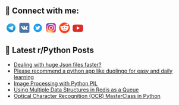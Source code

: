## 🔎 Connect with me:
[<img src="https://github.com/bullbesh/bullbesh/blob/main/images/Telegram.png" width="32" height="32" />](https://t.me/bullbesh)
[<img src="https://github.com/bullbesh/bullbesh/blob/main/images/VK.png" width="32" height="32" />](https://vk.com/bullbesh)
[<img src="https://github.com/bullbesh/bullbesh/blob/main/images/Twitter.png" width="32" height="32" />](https://twitter.com/bullbesh1)
[<img src="https://github.com/bullbesh/bullbesh/blob/main/images/Instagram.png" width="32" height="32" />](https://www.instagram.com/bullbesh)
[<img src="https://github.com/bullbesh/bullbesh/blob/main/images/Reddit.png" width="32" height="32" />](https://www.reddit.com/user/bullbesh)
[<img src="https://github.com/bullbesh/bullbesh/blob/main/images/YouTube.png" width="32" height="32" />](https://www.youtube.com/channel/UCtfjRs6uzgq5mfm8S06WTcg)

## 📕 Latest r/Python Posts
<!-- BLOG-POST-LIST:START -->
- [Dealing with huge Json files faster?](https://www.reddit.com/r/Python/comments/16vb7rz/dealing_with_huge_json_files_faster/)
- [Please recommend a python app like duolingo for easy and daily learning](https://www.reddit.com/r/Python/comments/16v8ohh/please_recommend_a_python_app_like_duolingo_for/)
- [Image Processing with Python PIL](https://www.reddit.com/r/Python/comments/16v7zr4/image_processing_with_python_pil/)
- [Using Multiple Data Structures in Redis as a Queue](https://www.reddit.com/r/Python/comments/16v6vtu/using_multiple_data_structures_in_redis_as_a_queue/)
- [Optical Character Recognition &lpar;OCR&rpar; MasterClass in Python](https://www.reddit.com/r/Python/comments/16v6m10/optical_character_recognition_ocr_masterclass_in/)
<!-- BLOG-POST-LIST:END -->
